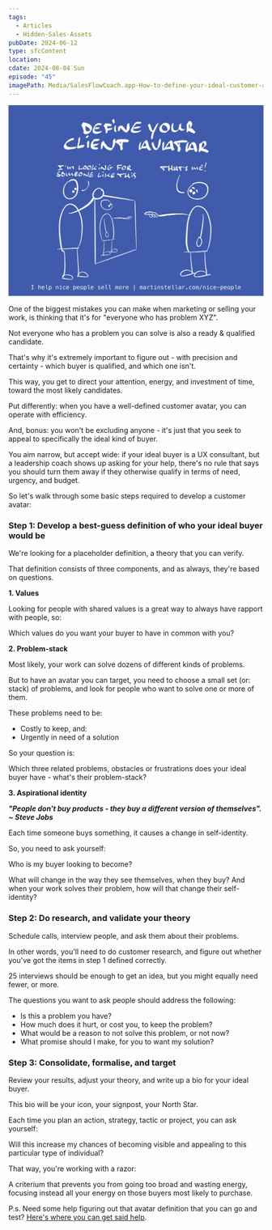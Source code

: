 ```yaml
---
tags:
  - Articles
  - Hidden-Sales-Assets
pubDate: 2024-06-12
type: sfcContent
location: 
cdate: 2024-08-04 Sun
episode: "45"
imagePath: Media/SalesFlowCoach.app-How-to-define-your-ideal-customer-avatar_MartinStellar.jpeg
---
```

![](Media/SalesFlowCoach.app-How-to-define-your-ideal-customer-avatar_MartinStellar.jpeg)

One of the biggest mistakes you can make when marketing or selling your work, is thinking that it's for "everyone who has problem XYZ".

Not everyone who has a problem you can solve is also a ready & qualified candidate.

That's why it's extremely important to figure out - with precision and certainty - which buyer is qualified, and which one isn't.

This way, you get to direct your attention, energy, and investment of time, toward the most likely candidates.

Put differently: when you have a well-defined customer avatar, you can operate with efficiency.

And, bonus: you won't be excluding anyone - it's just that you seek to appeal to specifically the ideal kind of buyer.

You aim narrow, but accept wide: if your ideal buyer is a UX consultant, but a leadership coach shows up asking for your help, there's no rule that says you should turn them away if they otherwise qualify in terms of need, urgency, and budget.

So let's walk through some basic steps required to develop a customer avatar:

### Step 1: Develop a best-guess definition of who your ideal buyer would be

We're looking for a placeholder definition, a theory that you can verify.

That definition consists of three components, and as always, they're based on questions.

**1. Values**

Looking for people with shared values is a great way to always have rapport with people, so:

Which values do you want your buyer to have in common with you?

**2. Problem-stack**

Most likely, your work can solve dozens of different kinds of problems.

But to have an avatar you can target, you need to choose a small set (or: stack) of problems, and look for people who want to solve one or more of them.

These problems need to be:

- Costly to keep, and:
- Urgently in need of a solution

So your question is:

Which three related problems, obstacles or frustrations does your ideal buyer have - what's their problem-stack?

**3. Aspirational identity**

**_"People don't buy products - they buy a different version of themselves".  
~ Steve Jobs_**

Each time someone buys something, it causes a change in self-identity.

So, you need to ask yourself:

Who is my buyer looking to become? 

What will change in the way they see themselves, when they buy? And when your work solves their problem, how will that change their self-identity?

### Step 2: Do research, and validate your theory

Schedule calls, interview people, and ask them about their problems.

In other words, you'll need to do customer research, and figure out whether you've got the items in step 1 defined correctly.

25 interviews should be enough to get an idea, but you might equally need fewer, or more.

The questions you want to ask people should address the following:

- Is this a problem you have?
- How much does it hurt, or cost you, to keep the problem?
- What would be a reason to not solve this problem, or not now?
- What promise should I make, for you to want my solution?

### Step 3: Consolidate, formalise, and target

Review your results, adjust your theory, and write up a bio for your ideal buyer.

This bio will be your icon, your signpost, your North Star.

Each time you plan an action, strategy, tactic or project, you can ask yourself:

Will this increase my chances of becoming visible and appealing to this particular type of individual?

That way, you're working with a razor:

A criterium that prevents you from going too broad and wasting energy, focusing instead all your energy on those buyers most likely to purchase.



P.s. Need some help figuring out that avatar definition that you can go and test? [Here's where you can get said help](https://martinstellar.com/salesbreakthroughsession/).